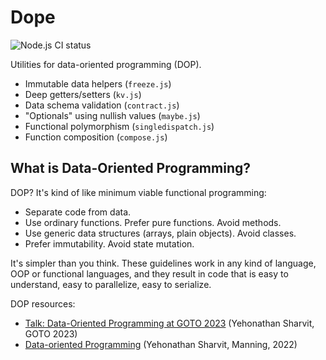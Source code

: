 # Dope

![Node.js CI status](https://github.com/gordonbrander/dope/actions/workflows/node.js.yml/badge.svg?branch=main)

Utilities for data-oriented programming (DOP).

- Immutable data helpers (`freeze.js`)
- Deep getters/setters (`kv.js`)
- Data schema validation (`contract.js`)
- "Optionals" using nullish values (`maybe.js`)
- Functional polymorphism (`singledispatch.js`)
- Function composition (`compose.js`)

## What is Data-Oriented Programming?

DOP? It's kind of like minimum viable functional programming:

- Separate code from data.
- Use ordinary functions. Prefer pure functions. Avoid methods.
- Use generic data structures (arrays, plain objects). Avoid classes.
- Prefer immutability. Avoid state mutation.

It's simpler than you think. These guidelines work in any kind of language, OOP or functional languages, and they result in code that is easy to understand, easy to parallelize, easy to serialize.

DOP resources:

- [Talk: Data-Oriented Programming at GOTO 2023](https://www.youtube.com/watch?v=zSHvEAKLFJw) (Yehonathan Sharvit, GOTO 2023)
- [Data-oriented Programming](https://www.manning.com/books/data-oriented-programming) (Yehonathan Sharvit, Manning, 2022)
